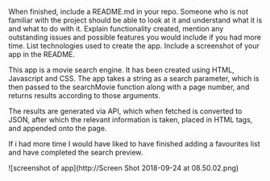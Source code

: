When finished, include a README.md in your repo. Someone who is not familiar with the project should be able to look at it and understand what it is and what to do with it. Explain functionality created, mention any outstanding issues and possible features you would include if you had more time. List technologies used to create the app. Include a screenshot of your app in the README.

This app is a movie search engine. It has been created using HTML, Javascript and CSS. The app takes a string as a search parameter, which is then passed to the searchMovie function along with a page number, and returns results according to those arguments.

The results are generated via API, which when fetched is converted to JSON, after which the relevant information is taken, placed in HTML tags, and appended onto the page.

If i had more time I would have liked to have finished adding a favourites list and have completed the search preview.

![screenshot of app](http://Screen Shot 2018-09-24 at 08.50.02.png)
